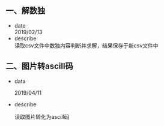 ## 一、解数独  

- date  
  2019/02/13
- describe  
  读取csv文件中数独内容判断并求解，结果保存于新csv文件中

## 二、图片转ascill码

- data

  2019/04/11

- describe

  读取图片转化为ascill码

